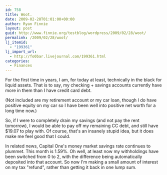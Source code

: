 ```yaml
---
id: 758
title: Woot.
date: 2009-02-28T01:01:00+00:00
author: Ryan Finnie
layout: post
guid: http://www.finnie.org/testblog/wordpress/2009/02/28/woot/
permalink: /2009/02/28/woot/
lj_itemid:
  - "199361"
lj_import_url:
  - http://fo0bar.livejournal.com/199361.html
categories:
  - Finances
---
```

For the first time in years, I am, for today at least, technically in the black for liquid assets. That is to say, my checking + savings accounts currently have more in them than I have credit card debt.

(Not included are my retirement account or my car loan, though I do have positive equity on my car so I have been well into positive net worth for a long time now.)

So, if I were to completely drain my savings (and not pay the rent tomorrow), I would be able to pay off my remaining CC debt, and still have $19.07 to play with. Of course, that's an insanely stupid idea, but it does make me feel good that I could.

In related news, Capital One's money market savings rate continues to plummet. This month is 1.59%. Oh well, at least now my withholdings have been switched from 0 to 2, with the difference being automatically deposited into that account. So now I'm making a small amount of interest on my tax "refund", rather than getting it back in one lump sum.
